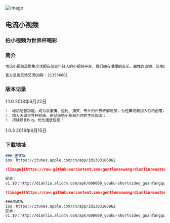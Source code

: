 ![image](https://is5-ssl.mzstatic.com/image/thumb/Purple125/v4/86/8f/0a/868f0ad8-03f6-9fbf-6f87-c55b3b11c775/AppIcon-1x_U007emarketing-85-220-4.png/230x0w.jpg)
## 电流小视频
### 拍小视频为世界杯喝彩

### 简介
```markdown
电流小视频是聚集全球超有创意年轻人的小视频平台，我们拥有潮爆的音乐，魔性的滤镜，简单的剪辑工具和有趣的主题视频，不管你是想看综艺大咖的另一面，还是想拍摄自己与众不同的主题视频，这里统统能够满足你的需求，在这里，颜值不重要，才艺出众是王道，只要你敢拍，让你一秒变明星，天天上热门，有趣的人都在这儿，快快加入吧！

官方意见反馈交流QQ群：213536601
```

### 版本记录
1.1.0
2018年6月22日
```markdown
1. 增加配音功能，成为最激情、逗比、搞笑、专业的世界杯解说员，为经典视频加入你的创意，期待你的加入；
2. 加入火爆世界杯贴纸，用贴纸拍小视频为你的主队加油；
3. 持续修复bug，优化播放性能！
```
1.0.3
2018年6月15日

### 下载地址
```markdown
### 正式版
ios：https://itunes.apple.com/cn/app/id1383186862

![image](https://raw.githubusercontent.com/gentlemanwang/dianliu/master/ios%20release.png)

安卓：
v1.10：http://dianliu.alicdn.com/apk/600000_youku-shortvideo_guanfangqudao_1.1.0.apk

![image](https://raw.githubusercontent.com/gentlemanwang/dianliu/master/Android1.10release.png)

```
```markdown
###测试版
ios：https://itunes.apple.com/cn/app/id1383186862
安卓：
v1.10：http://dianliu.alicdn.com/apk/600000_youku-shortvideo_guanfangqudao_1.1.0.apk
```
